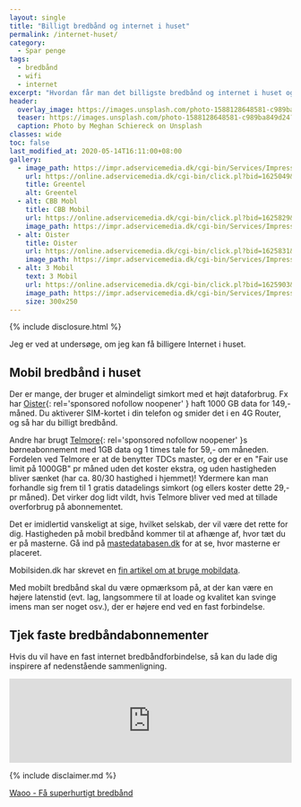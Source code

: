```yaml
---
layout: single
title: "Billigt bredbånd og internet i huset"
permalink: /internet-huset/
category:
  - Spar penge
tags:
  - bredbånd
  - wifi
  - internet
excerpt: "Hvordan får man det billigste bredbånd og internet i huset og ordentlig WIFI?"
header:
  overlay_image: https://images.unsplash.com/photo-1588128648581-c989ba849d24?ixlib=rb-1.2.1&ixid=eyJhcHBfaWQiOjEyMDd9&auto=format&fit=crop&h=600&w=1200&q=10
  teaser: https://images.unsplash.com/photo-1588128648581-c989ba849d24?ixlib=rb-1.2.1&ixid=eyJhcHBfaWQiOjEyMDd9&auto=format&fit=crop&h=300&w=400&q=10
  caption: Photo by Meghan Schiereck on Unsplash
classes: wide
toc: false
last_modified_at: 2020-05-14T16:11:00+08:00
gallery:
  - image_path: https://impr.adservicemedia.dk/cgi-bin/Services/ImpressionService/Image.pl?bid=1625049&media_id=81507
    url: https://online.adservicemedia.dk/cgi-bin/click.pl?bid=1625049&media_id=81507
    title: Greentel
    alt: Greentel
  - alt: CBB Mobl
    title: CBB Mobil
    url: https://online.adservicemedia.dk/cgi-bin/click.pl?bid=1625829&media_id=81507
    image_path: https://impr.adservicemedia.dk/cgi-bin/Services/ImpressionService/Image.pl?bid=1625829&media_id=81507
  - alt: Oister
    title: Oister
    url: https://online.adservicemedia.dk/cgi-bin/click.pl?bid=1625831&media_id=81507
    image_path: https://impr.adservicemedia.dk/cgi-bin/Services/ImpressionService/Image.pl?bid=1625831&media_id=81507
  - alt: 3 Mobil
    text: 3 Mobil
    url: https://online.adservicemedia.dk/cgi-bin/click.pl?bid=1625903&media_id=81507
    image_path: https://impr.adservicemedia.dk/cgi-bin/Services/ImpressionService/Image.pl?bid=1625903&media_id=81507
    size: 300x250
---
```


{% include disclosure.html %}

Jeg er ved at undersøge, om jeg kan få billigere Internet i huset.

## Mobil bredbånd i huset

Der er mange, der bruger et almindeligt simkort med et højt dataforbrug. Fx har [Oister](/go/oister/){: rel='sponsored nofollow noopener' } haft 1000 GB data for 149,- måned. Du aktiverer SIM-kortet i din telefon og smider det i en 4G Router, og så har du billigt bredbånd.

Andre har brugt [Telmore](/go/telmore/){: rel='sponsored nofollow noopener' }s børneabonnement med 1GB data og 1 times tale for 59,- om måneden. Fordelen ved Telmore er at de benytter TDCs master, og der er en "Fair use limit på 1000GB" pr måned uden det koster ekstra, og uden hastigheden bliver sænket (har ca. 80/30 hastighed i hjemmet)! Ydermere kan man forhandle sig frem til 1 gratis datadelings simkort (og ellers koster dette 29,- pr måned). Det virker dog lidt vildt, hvis Telmore bliver ved med at tillade overforbrug på abonnementet.

Det er imidlertid vanskeligt at sige, hvilket selskab, der vil være det rette for dig. Hastigheden på mobil bredbånd kommer til at afhænge af, hvor tæt du er på masterne. Gå ind på [mastedatabasen.dk](https://mastedatabasen.dk/) for at se, hvor masterne er placeret.

Mobilsiden.dk har skrevet en [fin artikel om at bruge mobildata](https://mobilsiden.dk/nyheder/mobilabonnement-telefoni/guide-faa-billigt-mobilt-bredbaand-med-dit-mobilabonnement/).

Med mobilt bredbånd skal du være opmærksom på, at der kan være en højere latenstid (evt. lag, langsommere til at loade og kvalitet kan svinge imens man ser noget osv.), der er højere end ved en fast forbindelse.

## Tjek faste bredbåndabonnementer

Hvis du vil have en fast internet bredbåndforbindelse, så kan du lade dig inspirere af nedenstående sammenligning.

<script type="text/javascript" src="https://static.ascontentcloud.com/comparisonfeed/resources/js/iframeResizer.min.js"></script>
<iframe id="as-comparison-iframe-591502619" style="border: none; width: 1px; min-width: 100%; overflow: hidden;" scrolling="no" src="https://feed.ascontentcloud.com/cgi-bin/publisher/comparisoniFramePreview.pl?feed=broadband-16052020" onload="iFrameResize({heightCalculationMethod: 'taggedElement', checkOrigin: false}, this);"></iframe>

{% include disclaimer.md %}

[Waoo - Få superhurtigt bredbånd](https://online.adservicemedia.dk/cgi-bin/click.pl?bid=1625908&media_id=81507)
